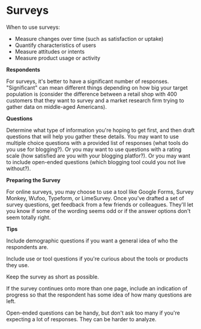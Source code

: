 # Surveys

When to use surveys:

* Measure changes over time (such as satisfaction or uptake)
* Quantify characteristics of users
* Measure attitudes or intents
* Measure product usage or activity


__Respondents__

For surveys, it's better to have a significant number of responses.  "Significant" can mean different things depending on how big your target population is (consider the difference between a retail shop with 400 customers that they want to survey and a market research firm trying to gather data on middle-aged Americans).


__Questions__

Determine what type of information you're hoping to get first, and then draft questions that will help you gather these details.
You may want to use multiple choice questions with a provided list of responses (what tools do you use for blogging?).
Or you may want to use questions with a rating scale (how satisfied are you with your blogging platfor?).
Or you may want to include open-ended questions (which blogging tool could you not live without?).


__Preparing the Survey__

For online surveys, you may choose to use a tool like Google Forms, Survey Monkey, Wufoo, Typeform, or LimeSurvey.  Once you've drafted a set of survey questions, get feedback from a few friends or colleagues.  They'll let you know if some of the wording seems odd or if the answer options don't seem totally right.

__Tips__

Include demographic questions if you want a general idea of who the respondents are.

Include use or tool questions if you're curious about the tools or products they use.

Keep the survey as short as possible.

If the survey continues onto more than one page, include an indication of progress so that the respondent has some idea of how many questions are left.

Open-ended questions can be handy, but don't ask too many if you're expecting a lot of responses.  They can be harder to analyze.
